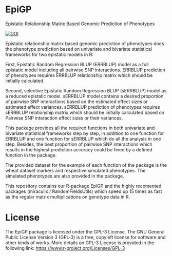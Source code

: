 # EpiGP
Epistatic Relationship Matrix Based Genomic Prediction of Phenotypes

[![DOI](https://zenodo.org/badge/218787967.svg)](https://zenodo.org/badge/latestdoi/218787967)

Epistatic relationship matrix based genomic prediction of phenotypes does the phenotype prediction based on univariate and bivariate statistical frameworks for two epistatic models in R:

First, Epistatic Random Regression BLUP (ERRBLUP) model as a full epistatic model including all pairwise SNP interactions. ERRBLUP prediction of phenotypes requires ERRBLUP relationship matrix which should be initially calculated.  

Second, selective Epistatic Random Regression BLUP (sERRBLUP) model as a reduced epistatic model. sERRBLUP model contains a desired proportion of pairwise SNP interactions based on the estimated effect sizes or estimated effect variances. sERRBLUP prediction of phenotypes requires sERRBLUP relationship matrix which should be initially calculated based on Pairwise SNP interaction effect sizes or their variances.  

This package provides all the required functions in both univariate and bivariate statistical frameworks step by step, in addition to one function for ERRBLUP and one function for sERRBLUP which do all the analysis in one step.  Besides, the best proportion of pairwise SNP interactions which results in the highest prediction accuracy could be fined by a defined function in the package.

The provided dataset for the example of each function of the package is the wheat dataset markers and respective simulated phenotypes. The simulated phenotypes are also provided in the package.

This repository contains our R-package EpiGP and the highly recomented packages (miraculix / RandomFieldsUtils) which speed up 15 times as fast as the regular matrix multiplications on genotype data in R. 


# License
The EpiGP package is licensed under the GPL-3 License. The GNU General Public License Version 3 (GPL-3) is a free, copyleft license for
software and other kinds of works. More details on GPL-3 License is provided in the following link:
https://www.r-project.org/Licenses/GPL-3




